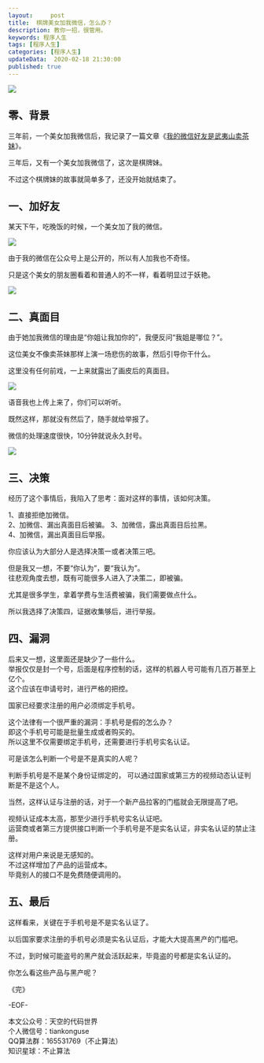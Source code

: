 ```yaml
---   
layout:     post  
title:  棋牌美女加我微信，怎么办？  
description: 教你一招，很管用。  
keywords: 程序人生  
tags: [程序人生]    
categories: [程序人生]  
updateData:  2020-02-18 21:30:00  
published: true 
---  
```



![](http://res2020.tiankonguse.com/images/2020/03/28/001.png)  


## 零、背景  


三年前，一个美女加我微信后，我记录了一篇文章《[我的微信好友是武夷山卖茶妹](https://mp.weixin.qq.com/s/2dMvt5DPgs37nJRO5biRwg)》。  


三年后，又有一个美女加我微信了，这次是棋牌妹。  


不过这个棋牌妹的故事就简单多了，还没开始就结束了。  


## 一、加好友  


某天下午，吃晚饭的时候，一个美女加了我的微信。  


![](http://res2020.tiankonguse.com/images/2020/03/28/002.png)  



由于我的微信在公众号上是公开的，所以有人加我也不奇怪。  


只是这个美女的朋友圈看着和普通人的不一样，看着明显过于妖艳。  


![](http://res2020.tiankonguse.com/images/2020/03/28/003.png)  



## 二、真面目  


由于她加我微信的理由是“你姐让我加你的”，我便反问“我姐是哪位？”。  


这位美女不像卖茶妹那样上演一场悲伤的故事，然后引导你干什么。  


这里没有任何前戏，一上来就露出了画皮后的真面目。  


![](http://res2020.tiankonguse.com/images/2020/03/28/004.png)  


语音我也上传上来了，你们可以听听。  


既然这样，那就没有然后了，随手就给举报了。  


微信的处理速度很快，10分钟就说永久封号。  


![](http://res2020.tiankonguse.com/images/2020/03/28/005.png)  



## 三、决策  


经历了这个事情后，我陷入了思考：面对这样的事情，该如何决策。  


1、直接拒绝加微信。  
2、加微信、漏出真面目后被骗。 
3、加微信，露出真面目后拉黑。  
4、加微信，漏出真面目后举报。  


你应该认为大部分人是选择决策一或者决策三吧。  


但是我又一想，不要“你认为”，要“我认为”。  
往悲观角度去想，既有可能很多人进入了决策二，即被骗。  


尤其是很多学生，拿着学费与生活费被骗，我们需要做点什么。  


所以我选择了决策四，证据收集够后，进行举报。  


## 四、漏洞  


后来又一想，这里面还是缺少了一些什么。  
举报仅仅是封一个号，后面是程序控制的话，这样的机器人号可能有几百万甚至上亿个。  
这个应该在申请号时，进行严格的把控。  


国家已经要求注册的用户必须绑定手机号。  


这个法律有一个很严重的漏洞：手机号是假的怎么办？  
即这个手机号可能是批量生成或者购买的。  
所以这里不仅需要绑定手机号，还需要进行手机号实名认证。  



可是该怎么判断一个号是不是真实的人呢？  


判断手机号是不是某个身份证绑定的， 可以通过国家或第三方的视频动态认证判断是不是这个人。  


当然，这样认证与注册的话，对于一个新产品拉客的门槛就会无限提高了吧。  


视频认证成本太高，那至少进行手机号实名认证吧。  
运营商或者第三方提供接口判断一个手机号是不是实名认证，非实名认证的禁止注册。  


这样对用户来说是无感知的。  
不过这样增加了产品的运营成本。  
毕竟别人的接口不是免费随便调用的。  


## 五、最后  


这样看来，关键在于手机号是不是实名认证了。  


以后国家要求注册的手机号必须是实名认证后，才能大大提高黑产的门槛吧。  


不过，到时候可能盗号的黑产就会活跃起来，毕竟盗的号都是实名认证的。  


你怎么看这些产品与黑产呢？  


《完》


-EOF-  



本文公众号：天空的代码世界  
个人微信号：tiankonguse  
QQ算法群：165531769（不止算法）  
知识星球：不止算法  

